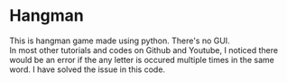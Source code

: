 # Hangman
This is hangman game made using python. There's no GUI.  
In most other tutorials and codes on Github and Youtube, I noticed there would be an error if the any letter is occured multiple times in the same word. I have solved the issue in this code.
